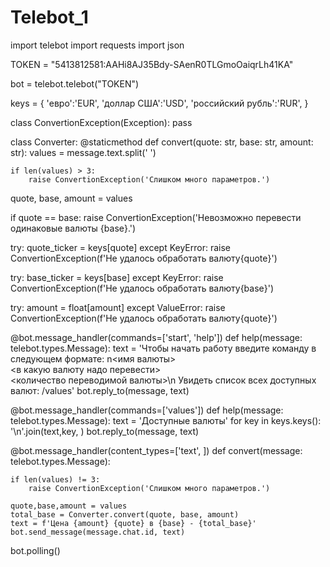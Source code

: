 # Telebot_1
import telebot
import requests
import json

TOKEN = "5413812581:AAHi8AJ35Bdy-SAenR0TLGmoOaiqrLh41KA"

bot = telebot.telebot("TOKEN")

keys = {
	'евро':'EUR',
	'доллар США':'USD',
	'российский рубль':'RUR',
}

class ConvertionException(Exception):
	pass


class Converter:
     @staticmethod
def convert(quote: str, base: str, amount: str):
	values = message.text.split(' ')

	if len(values) > 3:
		raise ConvertionException('Слишком много параметров.')


quote, base, amount = values

if quote == base:
	raise ConvertionException('Невозможно перевести одинаковые валюты {base}.')

try:
	quote_ticker = keys[quote]
except    KeyError:
	raise ConvertionException(f'Не удалось обработать валюту{quote}')

try:
	base_ticker = keys[base]
except    KeyError:
	raise ConvertionException(f'Не удалось обработать валюту{base}')

try:
	amount = float[amount]
except    ValueError:
	raise ConvertionException(f'Не удалось обработать валюту{quote}')



@bot.message_handler(commands=['start', 'help'])
def help(message: telebot.types.Message):
	text = 'Чтобы начать работу введите команду в следующем формате: n\<имя валюты>  \
		 <в какую валюту надо перевести> \
		 <количество переводимой валюты>\n Увидеть список всех доступных валют: /values'
	bot.reply_to(message, text)


@bot.message_handler(commands=['values'])
def help(message: telebot.types.Message):
	text = 'Доступные валюты'
	for key in keys.keys():
		'\n'.join(text,key, )
	bot.reply_to(message, text)


@bot.message_handler(content_types=['text', ])
def convert(message: telebot.types.Message):

	if len(values) != 3:
		raise ConvertionException('Слишком много параметров.')

	quote,base,amount = values
	total_base = Converter.convert(quote, base, amount)
	text = f'Цена {amount} {quote} в {base} - {total_base}'
	bot.send_message(message.chat.id, text)


bot.polling()
